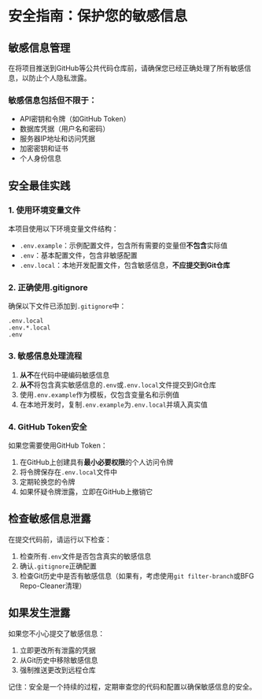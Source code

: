 # 安全指南：保护您的敏感信息

## 敏感信息管理

在将项目推送到GitHub等公共代码仓库前，请确保您已经正确处理了所有敏感信息，以防止个人隐私泄露。

### 敏感信息包括但不限于：

- API密钥和令牌（如GitHub Token）
- 数据库凭据（用户名和密码）
- 服务器IP地址和访问凭据
- 加密密钥和证书
- 个人身份信息

## 安全最佳实践

### 1. 使用环境变量文件

本项目使用以下环境变量文件结构：

- `.env.example`：示例配置文件，包含所有需要的变量但**不包含**实际值
- `.env`：基本配置文件，包含非敏感配置
- `.env.local`：本地开发配置文件，包含敏感信息，**不应提交到Git仓库**

### 2. 正确使用.gitignore

确保以下文件已添加到`.gitignore`中：

```
.env.local
.env.*.local
.env
```

### 3. 敏感信息处理流程

1. **从不**在代码中硬编码敏感信息
2. **从不**将包含真实敏感信息的`.env`或`.env.local`文件提交到Git仓库
3. 使用`.env.example`作为模板，仅包含变量名和示例值
4. 在本地开发时，复制`.env.example`为`.env.local`并填入真实值

### 4. GitHub Token安全

如果您需要使用GitHub Token：

1. 在GitHub上创建具有**最小必要权限**的个人访问令牌
2. 将令牌保存在`.env.local`文件中
3. 定期轮换您的令牌
4. 如果怀疑令牌泄露，立即在GitHub上撤销它

## 检查敏感信息泄露

在提交代码前，请运行以下检查：

1. 检查所有`.env`文件是否包含真实的敏感信息
2. 确认`.gitignore`正确配置
3. 检查Git历史中是否有敏感信息（如果有，考虑使用`git filter-branch`或BFG Repo-Cleaner清理）

## 如果发生泄露

如果您不小心提交了敏感信息：

1. 立即更改所有泄露的凭据
2. 从Git历史中移除敏感信息
3. 强制推送更改到远程仓库

记住：安全是一个持续的过程，定期审查您的代码和配置以确保敏感信息的安全。